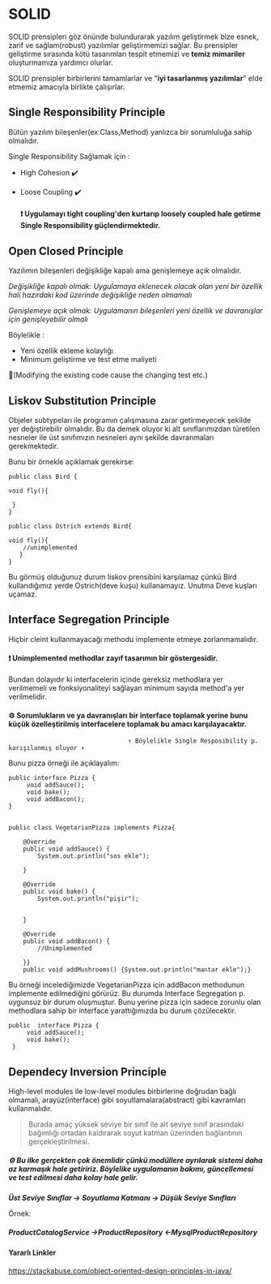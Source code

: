 # SOLID

SOLID prensipleri göz önünde bulundurarak yazılım geliştirmek bize esnek, zarif ve sağlam(robust) yazılımlar geliştirmemizi sağlar. Bu prensipler geliştirme sırasında kötü tasarımları tespit etmemizi ve **temiz mimariler** oluşturmamıza yardımcı olurlar.

SOLID prensipler birbirlerini tamamlarlar ve "**iyi tasarlanmış yazılımlar**" elde etmemiz amacıyla birlikte çalışırlar.


## Single Responsibility Principle
Bütün yazılım bileşenler(ex:Class,Method) yanlızca bir sorumluluğa sahip olmalıdır.


  Single Responsibility Sağlamak için :

 - High Cohesion :heavy_check_mark:
 - Loose Coupling :heavy_check_mark:

	#### :heavy_exclamation_mark:  Uygulamayı tight coupling'den kurtarıp loosely coupled hale getirme Single Responsibility  güçlendirmektedir.
 			 						 


## Open Closed Principle
Yazılımın bileşenleri değişikliğe kapalı ama genişlemeye açık olmalıdır.

*Değişikliğe kapalı olmak: Uygulamaya eklenecek olacak olan yeni bir özellik hali hazırdaki kod üzerinde değişikliğe neden olmamalı*

*Genişlemeye açık olmak: Uygulamanın bileşenleri yeni özellik ve davranışlar için genişleyebilir olmalı*

Böylelikle :

 - Yeni özellik ekleme kolaylığı
 - Minimum geliştirme ve test etme  maliyeti

:wrench:(Modifying the existing code cause the changing test etc.)


## Liskov Substitution Principle
Objeler subtypeları ile programın çalışmasına zarar getirmeyecek şekilde yer değiştirebilir olmalıdır. 
Bu da demek oluyor ki alt sınıflarımızdan türetilen nesneler ile üst sınıfımızın nesneleri aynı şekilde davranmaları gerekmektedir.

Bunu bir örnekle açıklamak gerekirse:

    public class Bird {
	
	void fly(){
		
	 } 
	}

    public class Ostrich extends Bird{
	
	void fly(){
		//unimplemented
	   } 
	}
Bu görmüş olduğunuz durum liskov prensibini karşılamaz çünkü Bird kullandığımız yerde Ostrich(deve kuşu) kullanamayız. Unutma Deve kuşları uçamaz. 

## Interface Segregation Principle
Hiçbir cleint kullanmayacağı methodu implemente etmeye zorlanmamalıdır.

#### :heavy_exclamation_mark:  Unimplemented methodlar zayıf tasarımın bir göstergesidir.
 Bundan dolayıdır ki interfacelerin içinde gereksiz methodlara yer verilmemeli ve fonksiyonaliteyi sağlayan minimum sayıda method'a yer verilmelidir.
 

    

#### :gear: Sorumlukların ve ya davranışları bir interface toplamak yerine bunu küçük özelleştirilmiş interfacelere toplamak bu amacı karşılayacaktır.
                                     ↑ Böylelikle Single Resposibility p. karışılanmış oluyor ↑ 

            

Bunu pizza örneği ile açıklayalım:
```
public interface Pizza {
	 void addSauce();
	 void bake();
	 void addBacon();
}
```

```

public class VegetarianPizza implements Pizza{

	@Override
	public void addSauce() {
		System.out.println("sos ekle");
		
	}

	@Override
	public void bake() {
		System.out.println("pişir");

		
	}

	@Override
	public void addBacon() {
		//Unimplemented
		
	}}
    public void addMushrooms() {System.out.println("mantar ekle");}

```
Bu örneği incelediğimizde VegetarianPizza için addBacon methodunun implemente edilmediğini görürüz. Bu durumda Interface Segregation p. uygunsuz bir durum oluşmuştur.
Bunu yerine pizza için sadece zorunlu olan methodlara sahip bir interface yarattığımızda bu durum çözülecektir. 

```
public  interface Pizza { 
	 void addSauce();
	 void bake(); 
 }
 ```


## Dependecy Inversion Principle
High-level modules ile low-level modules birbirlerine doğrudan bağlı olmamalı, arayüz(interface) gibi soyutlamalara(abstract) gibi kavramları kullanmalıdır. 

> Burada amaç yüksek seviye bir sınıf ile alt seviye sınıf arasındaki
> bağımlığı ortadan kaldırarak soyut katman üzerinden bağlantının
> gerçekleştirilmesi.


##### :gear: Bu ilke gerçekten çok önemlidir çünkü modüllere ayrılarak sistemi daha az karmaşık hale getiririz. Böylelike uygulamanın bakımı, güncellemesi ve test edilmesi daha kolay hale gelir. 

**_Üst Seviye Sınıflar -> Soyutlama Katmanı -> Düşük Seviye Sınıfları_**

Örnek:
##### ProductCatalogService →ProductRepository ←MysqlProductRepository



#### Yararlı Linkler
https://stackabuse.com/object-oriented-design-principles-in-java/
